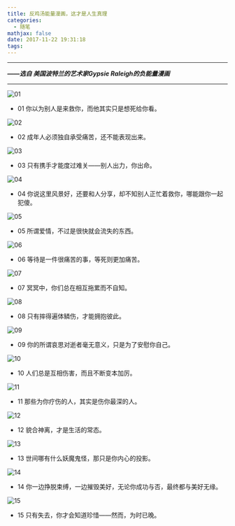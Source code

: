 ```yaml
---
title: 反鸡汤能量漫画，这才是人生真理
categories:
  - 随笔
mathjax: false
date: 2017-11-22 19:31:18
tags:
---
```


---
***——选自 美国波特兰的艺术家Gypsie Raleigh的负能量漫画***

<!-- more -->

---

![01](01.jpg)
 - 01 你以为别人是来救你，而他其实只是想死给你看。

![02](02.jpg)
 - 02 成年人必须独自承受痛苦，还不能表现出来。 

![03](03.jpg)
 - 03 只有携手才能度过难关——别人出力，你出命。

![04](04.jpg)
 - 04 你说这里风景好，还要和人分享，却不知别人正忙着救你，哪能跟你一起犯傻。

![05](05.jpg)
 - 05 所谓爱情，不过是很快就会流失的东西。

![06](06.jpg)
 - 06 等待是一件很痛苦的事，等死则更加痛苦。

![07](07.jpg)
 - 07 冥冥中，你们总在相互拖累而不自知。

![08](08.jpg)
 - 08 只有摔得遍体鳞伤，才能拥抱彼此。

![09](09.jpg)
 - 09 你的所谓哀思对逝者毫无意义，只是为了安慰你自己。

![10](10.jpg)
 - 10 人们总是互相伤害，而且不断变本加厉。

![11](11.jpg)
 - 11 那些为你疗伤的人，其实是伤你最深的人。

![12](12.jpg)
 - 12 貌合神离，才是生活的常态。

![13](13.jpg)
 - 13 世间哪有什么妖魔鬼怪，那只是你内心的投影。

![14](14.jpg)
 - 14 你一边挣脱束缚，一边摧毁美好，无论你成功与否，最终都与美好无缘。

![15](15.jpg)
 - 15 只有失去，你才会知道珍惜——然而，为时已晚。
